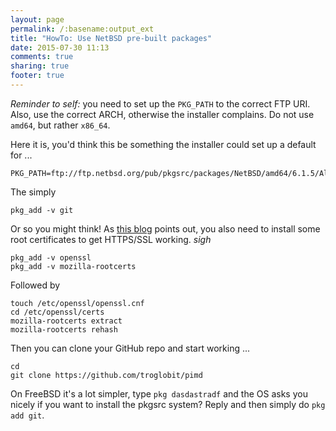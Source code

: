 ```yaml
---
layout: page
permalink: /:basename:output_ext
title: "HowTo: Use NetBSD pre-built packages"
date: 2015-07-30 11:13
comments: true
sharing: true
footer: true
---
```


*Reminder to self:* you need to set up the `PKG_PATH` to the correct FTP
URI.  Also, use the correct ARCH, otherwise the installer complains.  Do
not use `amd64`, but rather `x86_64`.

Here it is, you'd think this be something the installer could set up a
default for ...

	PKG_PATH=ftp://ftp.netbsd.org/pub/pkgsrc/packages/NetBSD/amd64/6.1.5/All/

The simply

	pkg_add -v git

Or so you might think!  As [this blog][1] points out, you also need to
install some root certificates to get HTTPS/SSL working. *sigh*

	pkg_add -v openssl
	pkg_add -v mozilla-rootcerts

Followed by

	touch /etc/openssl/openssl.cnf
	cd /etc/openssl/certs
    mozilla-rootcerts extract
    mozilla-rootcerts rehash

Then you can clone your GitHub repo and start working ...

	cd
	git clone https://github.com/troglobit/pimd

On FreeBSD it's a lot simpler, type `pkg dasdastradf` and the OS asks
you nicely if you want to install the pkgsrc system?   Reply and then
simply do `pkg add git`.

[1]: http://www.cambus.net/installing-ca-certificates-on-netbsd/
